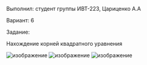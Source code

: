 Выполнил: студент группы ИВТ-223, Цариценко А.А

Вариант: 6

Задание:

Нахождение корней квадратного уравнения

![изображение](https://github.com/tsaritsennko/lab3_OPD/assets/125185084/b6ab0238-68e8-407a-9e53-fff2c61988f2)
![изображение](https://github.com/tsaritsennko/lab3_OPD/assets/125185084/9fdc222c-184a-40ff-bbc3-b1dc0c15f56f)
![изображение](https://github.com/tsaritsennko/lab3_OPD/assets/125185084/ad1f24dc-61d9-4844-bc88-bd56374b742d)


